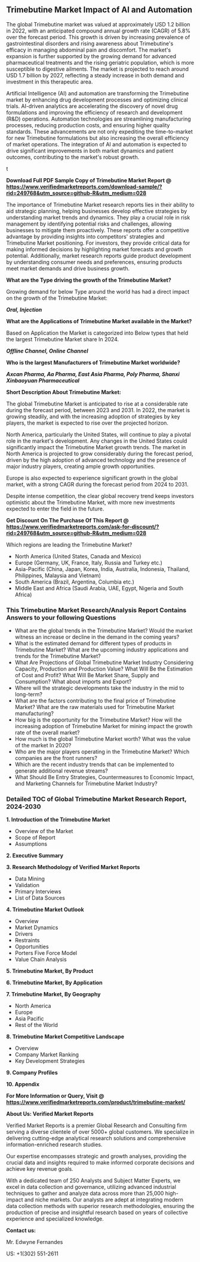 <h2>Trimebutine Market Impact of AI and Automation</h2><p>The global Trimebutine market was valued at approximately USD 1.2 billion in 2022, with an anticipated compound annual growth rate (CAGR) of 5.8% over the forecast period. This growth is driven by increasing prevalence of gastrointestinal disorders and rising awareness about Trimebutine's efficacy in managing abdominal pain and discomfort. The market's expansion is further supported by the growing demand for advanced pharmaceutical treatments and the rising geriatric population, which is more susceptible to digestive ailments. The market is projected to reach around USD 1.7 billion by 2027, reflecting a steady increase in both demand and investment in this therapeutic area.</p><p>Artificial Intelligence (AI) and automation are transforming the Trimebutine market by enhancing drug development processes and optimizing clinical trials. AI-driven analytics are accelerating the discovery of novel drug formulations and improving the efficiency of research and development (R&D) operations. Automation technologies are streamlining manufacturing processes, reducing production costs, and ensuring higher quality standards. These advancements are not only expediting the time-to-market for new Trimebutine formulations but also increasing the overall efficiency of market operations. The integration of AI and automation is expected to drive significant improvements in both market dynamics and patient outcomes, contributing to the market's robust growth.</p>t</p><p id="" class=""><strong>Download Full PDF Sample Copy of Trimebutine Market Report @ <a href="https://www.verifiedmarketreports.com/download-sample/?rid=249768&utm_source=github-R&utm_medium=028" target="_blank">https://www.verifiedmarketreports.com/download-sample/?rid=249768&utm_source=github-R&utm_medium=028</a></strong></p><p>The importance of&nbsp;Trimebutine Market research reports lies in their ability to aid strategic planning, helping businesses develop effective strategies by understanding market trends and dynamics. They play a crucial role in risk management by identifying potential risks and challenges, allowing businesses to mitigate them proactively. These reports offer a competitive advantage by providing insights into competitors' strategies and Trimebutine Market positioning. For investors, they provide critical data for making informed decisions by highlighting market forecasts and growth potential. Additionally, market research reports guide product development by understanding consumer needs and preferences, ensuring products meet market demands and drive business growth.</p><p><strong>What are the&nbsp;Type driving the growth of the Trimebutine Market?</strong></p><p id="" class="">Growing demand for below Type around the world has had a direct impact on the growth of the Trimebutine Market:</p><em><strong>Oral, Injection</strong></em></p><strong>What are the&nbsp;Applications&nbsp;of Trimebutine Market available in the Market?</strong></p><p id="" class="">Based on Application the Market is categorized into Below types that held the largest Trimebutine Market share In 2024.</p><em><strong>Offline Channel, Online Channel</strong></em></p><strong>Who is the largest Manufacturers of Trimebutine Market worldwide?</strong></p><p><em><strong>Axcan Pharma, Aa Pharma, East Asia Pharma, Poly Pharma, Shanxi Xinbaoyuan Pharmaceutical</strong></em></p><p id="" class=""><strong>Short Description About Trimebutine Market:</strong></p><p>The global Trimebutine Market is anticipated to rise at a considerable rate during the forecast period, between 2023 and 2031. In 2022, the market is growing steadily, and with the increasing adoption of strategies by key players, the market is expected to rise over the projected horizon.</p><p>North America, particularly the United States, will continue to play a pivotal role in the market's development. Any changes in the United States could significantly impact the Trimebutine Market growth trends. The market in North America is projected to grow considerably during the forecast period, driven by the high adoption of advanced technology and the presence of major industry players, creating ample growth opportunities.</p><p>Europe is also expected to experience significant growth in the global market, with a strong CAGR during the forecast period from 2024 to 2031.</p><p>Despite intense competition, the clear global recovery trend keeps investors optimistic about the Trimebutine Market, with more new investments expected to enter the field in the future.</p><p id="" class=""><strong>Get Discount On The Purchase Of This Report @ <a href="https://www.verifiedmarketreports.com/ask-for-discount/?rid=249768&utm_source=github-R&utm_medium=028" target="_blank">https://www.verifiedmarketreports.com/ask-for-discount/?rid=249768&utm_source=github-R&utm_medium=028</a></strong></p>Which regions are leading the Trimebutine Market?</p><ul><li>North America (United States, Canada and Mexico)</li><li>Europe (Germany, UK, France, Italy, Russia and Turkey etc.)</li><li>Asia-Pacific (China, Japan, Korea, India, Australia, Indonesia, Thailand, Philippines, Malaysia and Vietnam)</li><li>South America (Brazil, Argentina, Columbia etc.)</li><li>Middle East and Africa (Saudi Arabia, UAE, Egypt, Nigeria and South Africa)</li></ul><h3 id="" class="">This Trimebutine Market Research/Analysis Report Contains Answers to your following Questions</h3><ul><li>What are the global trends in the Trimebutine Market? Would the market witness an increase or decline in the demand in the coming years?</li><li>What is the estimated demand for different types of products in Trimebutine Market? What are the upcoming industry applications and trends for the Trimebutine Market?</li><li>What Are Projections of Global Trimebutine Market Industry Considering Capacity, Production and Production Value? What Will Be the Estimation of Cost and Profit? What Will Be Market Share, Supply and Consumption? What about imports and Export?</li><li>Where will the strategic developments take the industry in the mid to long-term?</li><li>What are the factors contributing to the final price of Trimebutine Market? What are the raw materials used for Trimebutine Market manufacturing?</li><li>How big is the opportunity for the Trimebutine Market? How will the increasing adoption of Trimebutine Market for mining impact the growth rate of the overall market?</li><li>How much is the global Trimebutine Market worth? What was the value of the market In 2020?</li><li>Who are the major players operating in the Trimebutine Market? Which companies are the front runners?</li><li>Which are the recent industry trends that can be implemented to generate additional revenue streams?</li><li>What Should Be Entry Strategies, Countermeasures to Economic Impact, and Marketing Channels for Trimebutine Market Industry?</li></ul><h3 id="" class="">Detailed TOC of Global Trimebutine Market Research Report, 2024-2030</h3><p id="" class=""><strong>1. Introduction of the Trimebutine Market</strong></p><ul><li>Overview of the Market</li><li>Scope of Report</li><li>Assumptions</li></ul><p id="" class=""><strong>2. Executive Summary</strong></p><p id="" class=""><strong>3. Research Methodology of Verified Market Reports</strong></p><ul><li>Data Mining</li><li>Validation</li><li>Primary Interviews</li><li>List of Data Sources</li></ul><p id="" class=""><strong>4. Trimebutine Market Outlook</strong></p><ul><li>Overview</li><li>Market Dynamics</li><li>Drivers</li><li>Restraints</li><li>Opportunities</li><li>Porters Five Force Model</li><li>Value Chain Analysis</li></ul><p id="" class=""><strong>5. Trimebutine Market, By Product</strong></p><p id="" class=""><strong>6. Trimebutine Market, By Application</strong></p><p id="" class=""><strong>7. Trimebutine Market, By Geography</strong></p><ul><li>North America</li><li>Europe</li><li>Asia Pacific</li><li>Rest of the World</li></ul><p id="" class=""><strong>8. Trimebutine Market Competitive Landscape</strong></p><ul><li>Overview</li><li>Company Market Ranking</li><li>Key Development Strategies</li></ul><p id="" class=""><strong>9. Company Profiles</strong></p><p id="" class=""><strong>10. Appendix</strong></p><p id="" class=""><strong>For More Information or Query, Visit @ <a href="https://www.verifiedmarketreports.com/product/trimebutine-market/" target="_blank">https://www.verifiedmarketreports.com/product/trimebutine-market/</a></strong></p><p id="" class=""><strong>About Us: Verified Market Reports</strong></p><p id="" class="">Verified Market Reports is a premier Global Research and Consulting firm serving a diverse clientele of over 5000+ global customers. We specialize in delivering cutting-edge analytical research solutions and comprehensive information-enriched research studies.</p><p id="" class="">Our expertise encompasses strategic and growth analyses, providing the crucial data and insights required to make informed corporate decisions and achieve key revenue goals.</p><p id="" class="">With a dedicated team of 250 Analysts and Subject Matter Experts, we excel in data collection and governance, utilizing advanced industrial techniques to gather and analyze data across more than 25,000 high-impact and niche markets. Our analysts are adept at integrating modern data collection methods with superior research methodologies, ensuring the production of precise and insightful research based on years of collective experience and specialized knowledge.</p><p id="" class=""><strong>Contact us:</strong></p><p id="" class="">Mr. Edwyne Fernandes</p><p id="" class="">US: +1(302) 551-2611</p>